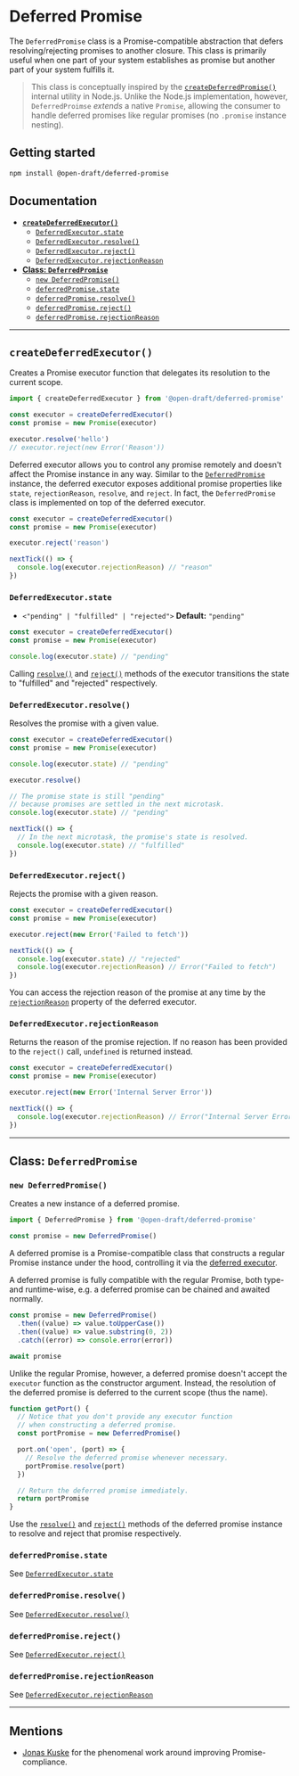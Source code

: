 # Deferred Promise

The `DeferredPromise` class is a Promise-compatible abstraction that defers resolving/rejecting promises to another closure. This class is primarily useful when one part of your system establishes as promise but another part of your system fulfills it.

> This class is conceptually inspired by the [`createDeferredPromise()`](https://github.com/nodejs/node/blob/696fd4b14fc34cc2d01497a3abd9bb441b89be50/lib/internal/util.js#L468-L477) internal utility in Node.js. Unlike the Node.js implementation, however, `DeferredProimse` _extends_ a native `Promise`, allowing the consumer to handle deferred promises like regular promises (no `.promise` instance nesting).

## Getting started

```sh
npm install @open-draft/deferred-promise
```

## Documentation

- [**`createDeferredExecutor()`**](#createdeferredexecutor)
  - [`DeferredExecutor.state`](#deferredexecutorstate)
  - [`DeferredExecutor.resolve()`](#deferredexecutorresolve)
  - [`DeferredExecutor.reject()`](#deferredexecutorreject)
  - [`DeferredExecutor.rejectionReason`](#deferredexecutorrejectionreason)
- [**Class: `DeferredPromise`**](#class-deferredpromise)
  - [`new DeferredPromise()`](#new-deferredpromise)
  - [`deferredPromise.state`](#deferredpromisestate)
  - [`deferredPromise.resolve()`](#deferredpromiseresolve)
  - [`deferredPromise.reject()`](#deferredpromisereject)
  - [`deferredPromise.rejectionReason`](#deferredpromiserejectionreason)

---

## `createDeferredExecutor()`

Creates a Promise executor function that delegates its resolution to the current scope.

```js
import { createDeferredExecutor } from '@open-draft/deferred-promise'

const executor = createDeferredExecutor()
const promise = new Promise(executor)

executor.resolve('hello')
// executor.reject(new Error('Reason'))
```

Deferred executor allows you to control any promise remotely and doesn't affect the Promise instance in any way. Similar to the [`DeferredPromise`](#class-deferredpromise) instance, the deferred executor exposes additional promise properties like `state`, `rejectionReason`, `resolve`, and `reject`. In fact, the `DeferredPromise` class is implemented on top of the deferred executor.

```js
const executor = createDeferredExecutor()
const promise = new Promise(executor)

executor.reject('reason')

nextTick(() => {
  console.log(executor.rejectionReason) // "reason"
})
```

### `DeferredExecutor.state`

- `<"pending" | "fulfilled" | "rejected">` **Default:** `"pending"`

```js
const executor = createDeferredExecutor()
const promise = new Promise(executor)

console.log(executor.state) // "pending"
```

Calling [`resolve()`](#deferredexecutorresolve) and [`reject()`](#deferredexecutorreject) methods of the executor transitions the state to "fulfilled" and "rejected" respectively.

### `DeferredExecutor.resolve()`

Resolves the promise with a given value.

```js
const executor = createDeferredExecutor()
const promise = new Promise(executor)

console.log(executor.state) // "pending"

executor.resolve()

// The promise state is still "pending"
// because promises are settled in the next microtask.
console.log(executor.state) // "pending"

nextTick(() => {
  // In the next microtask, the promise's state is resolved.
  console.log(executor.state) // "fulfilled"
})
```

### `DeferredExecutor.reject()`

Rejects the promise with a given reason.

```js
const executor = createDeferredExecutor()
const promise = new Promise(executor)

executor.reject(new Error('Failed to fetch'))

nextTick(() => {
  console.log(executor.state) // "rejected"
  console.log(executor.rejectionReason) // Error("Failed to fetch")
})
```

You can access the rejection reason of the promise at any time by the [`rejectionReason`](#deferredexecutorrejectionreason) property of the deferred executor.

### `DeferredExecutor.rejectionReason`

Returns the reason of the promise rejection. If no reason has been provided to the `reject()` call, `undefined` is returned instead.

```js
const executor = createDeferredExecutor()
const promise = new Promise(executor)

executor.reject(new Error('Internal Server Error'))

nextTick(() => {
  console.log(executor.rejectionReason) // Error("Internal Server Error")
})
```

---

## Class: `DeferredPromise`

### `new DeferredPromise()`

Creates a new instance of a deferred promise.

```js
import { DeferredPromise } from '@open-draft/deferred-promise'

const promise = new DeferredPromise()
```

A deferred promise is a Promise-compatible class that constructs a regular Promise instance under the hood, controlling it via the [deferred executor](#createdeferredexecutor).

A deferred promise is fully compatible with the regular Promise, both type- and runtime-wise, e.g. a deferred promise can be chained and awaited normally.

```js
const promise = new DeferredPromise()
  .then((value) => value.toUpperCase())
  .then((value) => value.substring(0, 2))
  .catch((error) => console.error(error))

await promise
```

Unlike the regular Promise, however, a deferred promise doesn't accept the `executor` function as the constructor argument. Instead, the resolution of the deferred promise is deferred to the current scope (thus the name).

```js
function getPort() {
  // Notice that you don't provide any executor function
  // when constructing a deferred promise.
  const portPromise = new DeferredPromise()

  port.on('open', (port) => {
    // Resolve the deferred promise whenever necessary.
    portPromise.resolve(port)
  })

  // Return the deferred promise immediately.
  return portPromise
}
```

Use the [`resolve()`](#deferredpromiseresolve) and [`reject()`](#deferredpromisereject) methods of the deferred promise instance to resolve and reject that promise respectively.

### `deferredPromise.state`

See [`DeferredExecutor.state`](#deferredexecutorstate)

### `deferredPromise.resolve()`

See [`DeferredExecutor.resolve()`](#deferredexecutorresolve)

### `deferredPromise.reject()`

See [`DeferredExecutor.reject()`](#deferredexecutorreject)

### `deferredPromise.rejectionReason`

See [`DeferredExecutor.rejectionReason`](#deferredexecutorrejectionreason)

---

## Mentions

- [Jonas Kuske](https://github.com/jonaskuske) for the phenomenal work around improving Promise-compliance.

